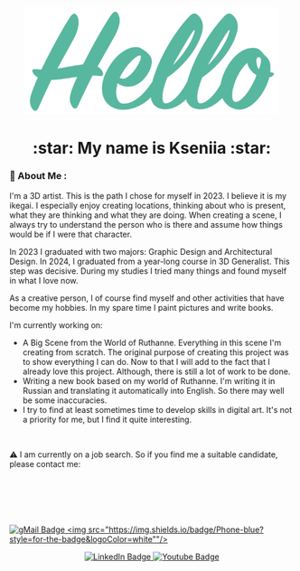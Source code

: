 <div align="center">
 <img src="https://github.com/AlfBerht/AlfBerht/blob/main/Hello/08.png" width="450px"/>
   
 <h1><div align="center">
  :star: My name is Kseniia :star:
 </h1></div>

### :jigsaw: About Me :

<div>I'm a 3D artist. This is the path I chose for myself in 2023. I believe it is my ikegai.
I especially enjoy creating locations, thinking about who is present, what they are thinking and what they are doing. When creating a scene, I always try to understand the person who is there and assume how things would be if I were that character.

In 2023 I graduated with two majors: Graphic Design and Architectural Design.
In 2024, I graduated from a year-long course in 3D Generalist. This step was decisive. During my studies I tried many things and found myself in what I love now.

As a creative person, I of course find myself and other activities that have become my hobbies. In my spare time I paint pictures and write books.


I'm currently working on:
- A Big Scene from the World of Ruthanne. Everything in this scene I'm creating from scratch. The original purpose of creating this project was to show everything I can do. Now to that I will add to the fact that I already love this project. Although, there is still a lot of work to be done.
- Writing a new book based on my world of Ruthanne. I'm writing it in Russian and translating it automatically into English. So there may well be some inaccuracies.
- I try to find at least sometimes time to develop skills in digital art. It's not a priority for me, but I find it quite interesting.</div><br />


:warning: I am currently on a job search. So if you find me a suitable candidate, please contact me:


<br /><br /><br /><br /><br />
<a href="mailto:alfberht@gmail.com">
  <img src="https://img.shields.io/badge/gMail-red?style=for-the-badge&logo=gmail&logoColor=white" alt="gMail Badge"/>
</a>
<a href="tel:+36307821342">
  <img src="https://img.shields.io/badge/Phone-blue?style=for-the-badge&logoColor=white""/>
</a>
<div align="center">
<a href="https://www.linkedin.com/in/alfberht/">
  <img src="https://img.shields.io/badge/LinkedIn-blue?style=for-the-badge&logo=linkedin&logoColor=white" alt="LinkedIn Badge"/>
</a>
<a href="https://www.youtube.com/playlist?list=PL5t-oG0fyTFpw8Nwdy6QA4YbA6WEMsOgF">
  <img src="https://img.shields.io/badge/YouTube-red?style=for-the-badge&logo=youtube&logoColor=white" alt="Youtube Badge"/>
</a><br />

<img src="https://komarev.com/ghpvc/?username=AlfBerht&style=flat-square&color=blue" alt=""/>
</div>

    

